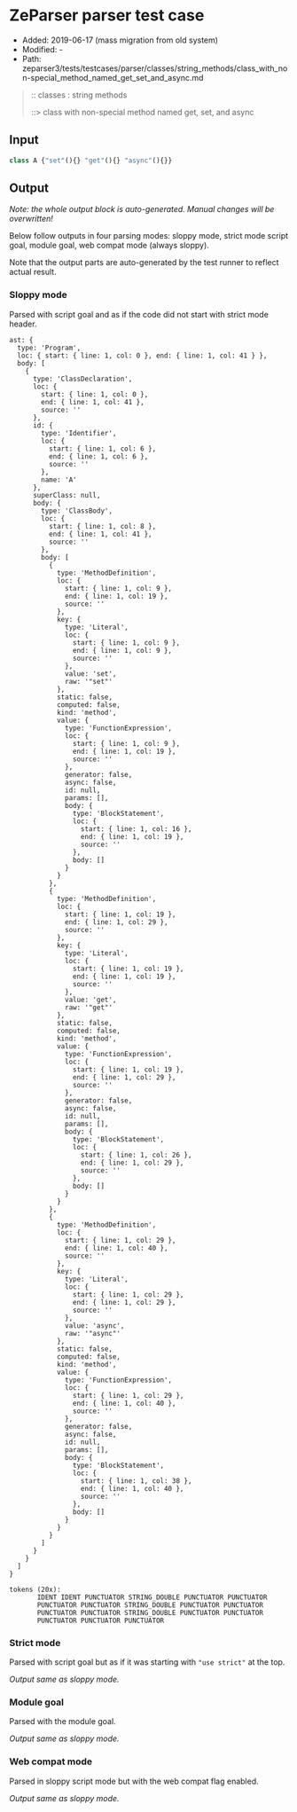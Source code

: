# ZeParser parser test case

- Added: 2019-06-17 (mass migration from old system)
- Modified: -
- Path: zeparser3/tests/testcases/parser/classes/string_methods/class_with_non-special_method_named_get_set_and_async.md

> :: classes : string methods
>
> ::> class with non-special method named get, set, and async

## Input

`````js
class A {"set"(){} "get"(){} "async"(){}}
`````

## Output

_Note: the whole output block is auto-generated. Manual changes will be overwritten!_

Below follow outputs in four parsing modes: sloppy mode, strict mode script goal, module goal, web compat mode (always sloppy).

Note that the output parts are auto-generated by the test runner to reflect actual result.

### Sloppy mode

Parsed with script goal and as if the code did not start with strict mode header.

`````
ast: {
  type: 'Program',
  loc: { start: { line: 1, col: 0 }, end: { line: 1, col: 41 } },
  body: [
    {
      type: 'ClassDeclaration',
      loc: {
        start: { line: 1, col: 0 },
        end: { line: 1, col: 41 },
        source: ''
      },
      id: {
        type: 'Identifier',
        loc: {
          start: { line: 1, col: 6 },
          end: { line: 1, col: 6 },
          source: ''
        },
        name: 'A'
      },
      superClass: null,
      body: {
        type: 'ClassBody',
        loc: {
          start: { line: 1, col: 8 },
          end: { line: 1, col: 41 },
          source: ''
        },
        body: [
          {
            type: 'MethodDefinition',
            loc: {
              start: { line: 1, col: 9 },
              end: { line: 1, col: 19 },
              source: ''
            },
            key: {
              type: 'Literal',
              loc: {
                start: { line: 1, col: 9 },
                end: { line: 1, col: 9 },
                source: ''
              },
              value: 'set',
              raw: '"set"'
            },
            static: false,
            computed: false,
            kind: 'method',
            value: {
              type: 'FunctionExpression',
              loc: {
                start: { line: 1, col: 9 },
                end: { line: 1, col: 19 },
                source: ''
              },
              generator: false,
              async: false,
              id: null,
              params: [],
              body: {
                type: 'BlockStatement',
                loc: {
                  start: { line: 1, col: 16 },
                  end: { line: 1, col: 19 },
                  source: ''
                },
                body: []
              }
            }
          },
          {
            type: 'MethodDefinition',
            loc: {
              start: { line: 1, col: 19 },
              end: { line: 1, col: 29 },
              source: ''
            },
            key: {
              type: 'Literal',
              loc: {
                start: { line: 1, col: 19 },
                end: { line: 1, col: 19 },
                source: ''
              },
              value: 'get',
              raw: '"get"'
            },
            static: false,
            computed: false,
            kind: 'method',
            value: {
              type: 'FunctionExpression',
              loc: {
                start: { line: 1, col: 19 },
                end: { line: 1, col: 29 },
                source: ''
              },
              generator: false,
              async: false,
              id: null,
              params: [],
              body: {
                type: 'BlockStatement',
                loc: {
                  start: { line: 1, col: 26 },
                  end: { line: 1, col: 29 },
                  source: ''
                },
                body: []
              }
            }
          },
          {
            type: 'MethodDefinition',
            loc: {
              start: { line: 1, col: 29 },
              end: { line: 1, col: 40 },
              source: ''
            },
            key: {
              type: 'Literal',
              loc: {
                start: { line: 1, col: 29 },
                end: { line: 1, col: 29 },
                source: ''
              },
              value: 'async',
              raw: '"async"'
            },
            static: false,
            computed: false,
            kind: 'method',
            value: {
              type: 'FunctionExpression',
              loc: {
                start: { line: 1, col: 29 },
                end: { line: 1, col: 40 },
                source: ''
              },
              generator: false,
              async: false,
              id: null,
              params: [],
              body: {
                type: 'BlockStatement',
                loc: {
                  start: { line: 1, col: 38 },
                  end: { line: 1, col: 40 },
                  source: ''
                },
                body: []
              }
            }
          }
        ]
      }
    }
  ]
}

tokens (20x):
       IDENT IDENT PUNCTUATOR STRING_DOUBLE PUNCTUATOR PUNCTUATOR
       PUNCTUATOR PUNCTUATOR STRING_DOUBLE PUNCTUATOR PUNCTUATOR
       PUNCTUATOR PUNCTUATOR STRING_DOUBLE PUNCTUATOR PUNCTUATOR
       PUNCTUATOR PUNCTUATOR PUNCTUATOR
`````

### Strict mode

Parsed with script goal but as if it was starting with `"use strict"` at the top.

_Output same as sloppy mode._

### Module goal

Parsed with the module goal.

_Output same as sloppy mode._

### Web compat mode

Parsed in sloppy script mode but with the web compat flag enabled.

_Output same as sloppy mode._
